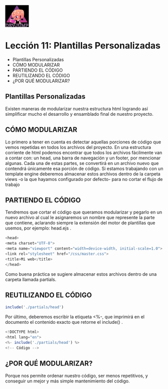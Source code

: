 <img  src='../logo.png' height='70px'>

# Lección 11: Plantillas Personalizadas

* Plantillas Personalizadas
* CÓMO MODULARIZAR
* PARTIENDO EL CÓDIGO
* REUTILIZANDO EL CÓDIGO
* ¿POR QUÉ MODULARIZAR?



## Plantillas Personalizadas

Existen maneras de modularizar nuestra estructura html logrando así simplificar mucho el desarrollo y ensamblado final de nuestro proyecto.

## CÓMO MODULARIZAR

Lo primero a tener en cuenta es detectar aquellas porciones de código que vemos repetidas en todos los archivos del proyecto.
En una estructura corriente de html podemos encontrar que todos los archivos fácilmente van a contar con: un head, una barra de navegación y un footer, por mencionar algunas.
Cada una de estas partes, se convertirá en un archivo nuevo que contendrá únicamente esa porción de código.
Si estamos trabajando con un template engine deberemos almacenar estos archivos dentro de la carpeta views -o la que hayamos configurado por defecto- para no cortar el flujo de trabajo

## PARTIENDO EL CÓDIGO

Tendremos que cortar el código que queramos modularizar y
pegarlo en un nuevo archivo al cual le asignaremos un nombre
que represente la parte que contiene, aclarando siempre la
extensión del motor de plantillas que usemos, por ejemplo: head.ejs .

```javascript
<head>
<meta charset="UTF-8">
<meta name="viewport" content="width=device-width, initial-scale=1.0">
<link rel="stylesheet" href="/css/master.css">
<title>Mi web</title>
</head>
```
Como buena práctica se sugiere almacenar estos archivos dentro de una carpeta llamada partials.

## REUTILIZANDO EL CÓDIGO

```javascript
include('./partials/head') 
```

Por último, deberemos escribir la etiqueta <%-, que imprimirá
en el documento el contenido exacto que retorne el include() .

```javascript
<!DOCTYPE html>
<html lang="en">
<%- include('./partials/head') %>
<!-- Código -->
```

## ¿POR QUÉ MODULARIZAR?

Porque nos permite ordenar nuestro código, ser menos repetitivos, y conseguir un mejor y más simple mantenimiento del código.